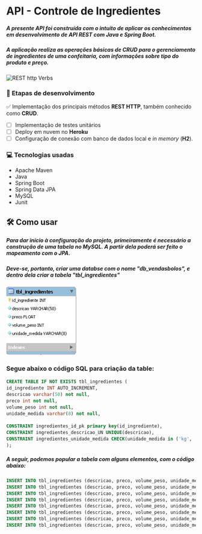 # **API - Controle de Ingredientes**

##### A presente API foi construída com o intuito de aplicar os conhecimentos em desenvolvimento de **API REST** com **Java** e **Spring Boot**.

##### A aplicação realiza as operações básicas de CRUD para o gerenciamento de ingredientes de uma confeitaria, com informações sobre tipo do produto e preço.
![REST http Verbs](https://www.codeproject.com/KB/webservices/826383/table.png)


### :open_book: **Etapas de desenvolvimento**
:white_check_mark: Implementação dos principais métodos **REST HTTP**, também conhecido como **CRUD**.
- [ ] Implementação de testes unitários
- [ ] Deploy em nuvem no **Heroku**
- [ ] Configuração de conexão com banco de dados local e *in memory* (**H2**).

### :computer: **Tecnologias usadas**

- Apache Maven
- Java
- Spring Boot
- Spring Data JPA
- MySQL
- Junit

## :hammer_and_wrench: **Como usar**

##### Para dar início à configuração do projeto, primeiramente é necessário a **construção de uma tabela no MySQL**. A partir dela poderá ser feito o mapeamento com o JPA.
##### Deve-se, portanto, criar uma databse com o nome "**db_vendasbolos**", e dentro dela criar a tabela "**tbl_ingredientes**"
![Tabela de ingredientes do MySQL](https://github.com/Vandeilsonln/IngredientesAPI/blob/master/_images/tbl_ingredientes.png?raw=true)

### Segue abaixo o código SQL para criação da table:
```sql
CREATE TABLE IF NOT EXISTS tbl_ingredientes (
id_ingrediente INT AUTO_INCREMENT,
descricao varchar(50) not null,
preco int not null,
volume_peso int not null,
unidade_medida varchar(8) not null,

CONSTRAINT ingredientes_id_pk primary key(id_ingrediente),
CONSTRAINT ingredientes_descricao_UN UNIQUE(descricao),
CONSTRAINT ingredientes_unidade_medida CHECK(unidade_medida in ('kg', 'g', 'ml', 'l'))
);
```

##### A seguir, podemos popular a tabela com alguns elementos, com o código abaixo:
```sql
INSERT INTO tbl_ingredientes (descricao, preco, volume_peso, unidade_medida) VALUES('Leite condensado', 4.5, 395, 'g');
INSERT INTO tbl_ingredientes (descricao, preco, volume_peso, unidade_medida) VALUES('Creme de Leite', 2.7, 200, 'g');
INSERT INTO tbl_ingredientes (descricao, preco, volume_peso, unidade_medida) VALUES('Leite', 3.2, 1, 'l');
INSERT INTO tbl_ingredientes (descricao, preco, volume_peso, unidade_medida) VALUES('Manteiga', 5, 500, 'g');
INSERT INTO tbl_ingredientes (descricao, preco, volume_peso, unidade_medida) VALUES('Farinha de trigo', 4.6, 1, 'kg');
INSERT INTO tbl_ingredientes (descricao, preco, volume_peso, unidade_medida) VALUES('Cacau em pó', 20, 200, 'g');
INSERT INTO tbl_ingredientes (descricao, preco, volume_peso, unidade_medida) VALUES('Ovos', 0.4, 50, 'g');
INSERT INTO tbl_ingredientes (descricao, preco, volume_peso, unidade_medida) VALUES('Chantily', 11, 1, 'l');
```